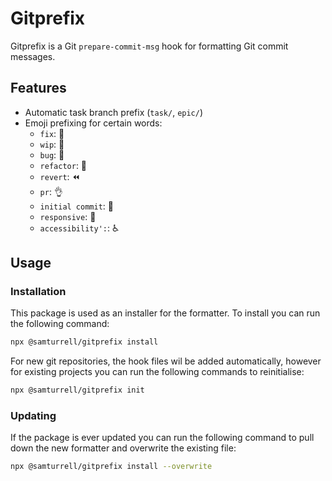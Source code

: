# Gitprefix

Gitprefix is a Git `prepare-commit-msg` hook for formatting Git commit messages.

## Features

- Automatic task branch prefix (`task/`, `epic/`)
- Emoji prefixing for certain words:
   - `fix`: 🔧
   - `wip`: 🚧
   - `bug`: 🐛
   - `refactor`: 🔨
   - `revert`: ⏪
   - `pr`: 👌
   - `initial commit`: 🎉
   - `responsive`: 📱
   - `accessibility':`: ♿️
   
## Usage

### Installation

This package is used as an installer for the formatter. To install you can run the following command:

```sh
npx @samturrell/gitprefix install
```

For new git repositories, the hook files wil be added automatically, however for existing projects you can run the following commands to reinitialise:

```sh
npx @samturrell/gitprefix init
```

### Updating

If the package is ever updated you can run the following command to pull down the new formatter and overwrite the existing file: 

```sh
npx @samturrell/gitprefix install --overwrite
```
